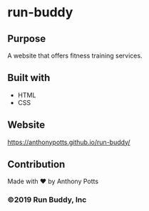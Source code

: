 # run-buddy

## Purpose
A website that offers fitness training services.

## Built with
* HTML
* CSS

## Website
https://anthonypotts.github.io/run-buddy/

## Contribution
Made with ❤️ by Anthony Potts

### ©️2019 Run Buddy, Inc